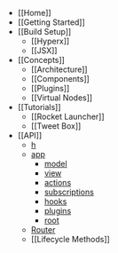 * [[Home]]
* [[Getting Started]]
* [[Build Setup]]
  * [[Hyperx]]
  * [[JSX]]
* [[Concepts]]
  * [[Architecture]]
  * [[Components]]
  * [[Plugins]]
  * [[Virtual Nodes]]
* [[Tutorials]]
  * [[Rocket Launcher]]
  * [[Tweet Box]]
* [[API]]
  * [h](/hyperapp/hyperapp/wiki/api#h- "Hyperscript-style virtual node factory function")
  * [app](/hyperapp/hyperapp/wiki/api#app-)
    * [model](/hyperapp/hyperapp/wiki/api#model)
    * [view](/hyperapp/hyperapp/wiki/api#view)
    * [actions](/hyperapp/hyperapp/wiki/api#actions)
    * [subscriptions](/hyperapp/hyperapp/wiki/api#subscriptions)
    * [hooks](/hyperapp/hyperapp/wiki/api#hooks)
    * [plugins](/hyperapp/hyperapp/wiki/api#plugins)
    * [root](/hyperapp/hyperapp/wiki/api#root)
  * [Router](/hyperapp/hyperapp/wiki/api#Router)
  * [[Lifecycle Methods]]



